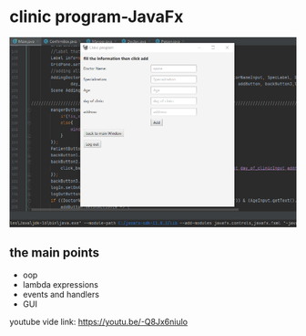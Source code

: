 # clinic program-JavaFx
![image from program](https://github.com/abdelrahman99999/clinic-program-DesktopApp/blob/main/image.png)
## the main points
- oop
- lambda expressions
- events and handlers
- GUI

youtube vide link: https://youtu.be/-Q8Jx6niulo
